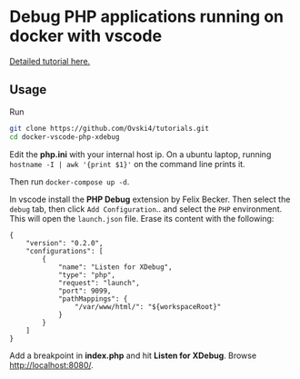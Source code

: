 Debug PHP applications running on docker with vscode
====================================================

[Detailed tutorial here.](https://baptiste.bouchereau.pro/tutorial/debug-php-application-running-on-docker-with-vscode/)

Usage
-----

Run

```bash
git clone https://github.com/Ovski4/tutorials.git
cd docker-vscode-php-xdebug
```

Edit the **php.ini** with your internal host ip. On a ubuntu laptop, running `hostname -I | awk '{print $1}'` on the command line prints it. 

Then run  `docker-compose up -d`.

In vscode install the **PHP Debug** extension by Felix Becker. Then select the `debug` tab, then click `Add Configuration`.. and select the `PHP` environment. This will open the `launch.json` file. Erase its content with the following:

```
{
    "version": "0.2.0",
    "configurations": [
        {
            "name": "Listen for XDebug",
            "type": "php",
            "request": "launch",
            "port": 9099,
            "pathMappings": {
                "/var/www/html/": "${workspaceRoot}"
            }
        }
    ]
}
```

Add a breakpoint in **index.php** and hit **Listen for XDebug**. Browse [http://localhost:8080/](http://localhost:8080/).
